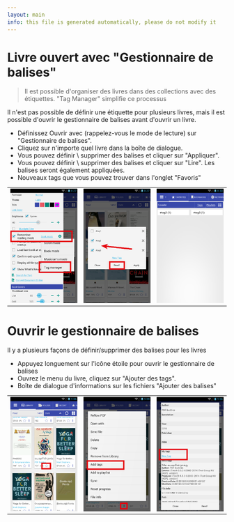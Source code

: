 ```yaml
---
layout: main
info: this file is generated automatically, please do not modify it
---
```


# Livre ouvert avec &quot;Gestionnaire de balises&quot;

> Il est possible d'organiser des livres dans des collections avec des étiquettes. &quot;Tag Manager&quot; simplifie ce processus

Il n'est pas possible de définir une étiquette pour plusieurs livres, mais il est possible d'ouvrir le gestionnaire de balises avant d'ouvrir un livre.

* Définissez Ouvrir avec (rappelez-vous le mode de lecture) sur &quot;Gestionnaire de balises&quot;.
* Cliquez sur n'importe quel livre dans la boîte de dialogue.
* Vous pouvez définir \ supprimer des balises et cliquer sur &quot;Appliquer&quot;.
* Vous pouvez définir \ supprimer des balises et cliquer sur &quot;Lire&quot;. Les balises seront également appliquées.
* Nouveaux tags que vous pouvez trouver dans l'onglet &quot;Favoris&quot;

||||
|-|-|-|
|![](1.png)|![](2.png)|![](3.png)|


# Ouvrir le gestionnaire de balises

Il y a plusieurs façons de définir/supprimer des balises pour les livres

* Appuyez longuement sur l'icône étoile pour ouvrir le gestionnaire de balises
* Ouvrez le menu du livre, cliquez sur &quot;Ajouter des tags&quot;.
* Boîte de dialogue d'informations sur les fichiers &quot;Ajouter des balises&quot;

||||
|-|-|-|
|![](4.png)|![](5.png)|![](6.png)|
